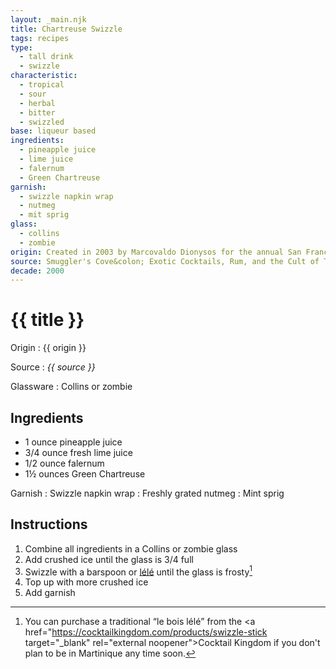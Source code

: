 ```yaml
---
layout: _main.njk
title: Chartreuse Swizzle
tags: recipes
type:
  - tall drink
  - swizzle
characteristic:
  - tropical
  - sour
  - herbal
  - bitter
  - swizzled
base: liqueur based
ingredients:
  - pineapple juice
  - lime juice
  - falernum
  - Green Chartreuse
garnish: 
  - swizzle napkin wrap
  - nutmeg
  - mit sprig
glass:
  - collins
  - zombie
origin: Created in 2003 by Marcovaldo Dionysos for the annual San Francisco cocktail competition sponsored by Chartreuse Diffusion, the company representing the Chartreuse distillery.
source: Smuggler's Cove&colon; Exotic Cocktails, Rum, and the Cult of Tiki
decade: 2000
---
```


<!-- markdownlint-disable MD025 -->
# {{ title }}
<!-- markdownlint-disable MD025 -->

Origin
  : {{ origin }}

Source
  : <cite>{{ source }}</cite>

Glassware
  : Collins or zombie

## Ingredients

- 1 ounce pineapple juice
- 3/4 ounce fresh lime juice
- 1/2 ounce falernum
- 1&frac12; ounces Green Chartreuse

Garnish
  : Swizzle napkin wrap
  : Freshly grated nutmeg
  : Mint sprig

## Instructions

1. Combine all ingredients in a Collins or zombie glass
2. Add crushed ice until the glass is 3/4 full
3. Swizzle with a barspoon or <a href="https://www.uncommoncaribbean.com/martinique/uncommon-buy-le-bois-lele-the-authentic-caribbean-swizzle-stick/" target="_blank" rel="external noopener">lélé</a> until the glass is frosty[^1]
4. Top up with more crushed ice
5. Add garnish

[^1]: You can purchase a traditional <q>le bois lélé</q> from the <a href="https://cocktailkingdom.com/products/swizzle-stick target="_blank" rel="external noopener">Cocktail Kingdom</a> if you don't plan to be in Martinique any time soon.
